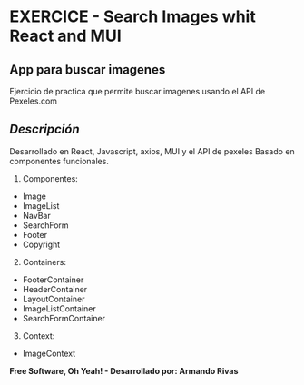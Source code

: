 # EXERCICE - Search Images whit React and MUI
## App para buscar imagenes 
Ejercicio de practica que permite buscar imagenes usando el API de Pexeles.com
## _Descripción_
Desarrollado en React, Javascript, axios, MUI y el API de pexeles Basado en componentes funcionales.

1. Componentes:
- Image
- ImageList
- NavBar
- SearchForm
- Footer
- Copyright

2. Containers:
- FooterContainer
- HeaderContainer
- LayoutContainer
- ImageListContainer
- SearchFormContainer

3. Context:
- ImageContext

**Free Software, Oh Yeah! -  Desarrollado por: Armando Rivas**